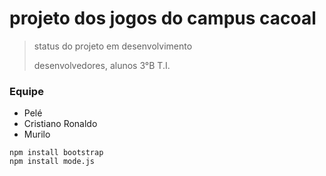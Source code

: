 # projeto dos jogos do campus cacoal

> status do projeto em desenvolvimento
>
> desenvolvedores, alunos 3°B T.I.

### Equipe
* Pelé
* Cristiano Ronaldo
* Murilo

````
npm install bootstrap
npm install mode.js
````
